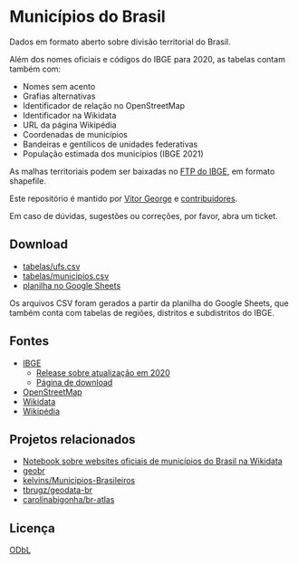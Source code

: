 # Municípios do Brasil

Dados em formato aberto sobre divisão territorial do Brasil.

Além dos nomes oficiais e códigos do IBGE para 2020, as tabelas contam também com:

- Nomes sem acento
- Grafias alternativas
- Identificador de relação no OpenStreetMap
- Identificador na Wikidata
- URL da página Wikipédia
- Coordenadas de municípios
- Bandeiras e gentílicos de unidades federativas
- População estimada dos municípios (IBGE 2021)

As malhas territoriais podem ser baixadas no [FTP do IBGE](https://geoftp.ibge.gov.br/organizacao_do_territorio/malhas_territoriais/malhas_municipais/municipio_2020/Brasil/BR), em formato shapefile.

Este repositório é mantido por [Vitor George](https://github.com/vgeorge) e [contribuidores](https://github.com/mapaslivres/localidades/graphs/contributors).

Em caso de dúvidas, sugestões ou correções, por favor, abra um ticket.

## Download

- [tabelas/ufs.csv](tabelas/ufs.csv)
- [tabelas/municipios.csv](tabelas/municipios.csv)
- [planilha no Google Sheets](https://docs.google.com/spreadsheets/d/1INaT-Af2apMvaxjMTkyX4CJMwUHFYsDcSI8r56Uobvo/edit?usp=sharing)

Os arquivos CSV foram gerados a partir da planilha do Google Sheets, que também conta com tabelas de regiões, distritos e subdistritos do IBGE.

## Fontes

- [IBGE](https://www.ibge.gov.br)
  - [Release sobre atualização em 2020](https://agenciadenoticias.ibge.gov.br/agencia-sala-de-imprensa/2013-agencia-de-noticias/releases/30115-ibge-atualiza-lista-de-municipios-distritos-e-subdistritos-municipais-do-pais-2020) 
  - [Página de download](https://www.ibge.gov.br/geociencias/organizacao-do-territorio/estrutura-territorial/23701-divisao-territorial-brasileira.html?=&t=acesso-ao-produto)
- [OpenStreetMap](https://www.openstreetmap.org)
- [Wikidata](https://www.wikidata.org)
- [Wikipédia](https://www.wikipedia.org)

## Projetos relacionados

- [Notebook sobre websites oficiais de municípios do Brasil na Wikidata](https://observablehq.com/@vgeorge/municipios-do-brasil-sem-pagina-oficial-no-wikidata)
- [geobr](https://github.com/ipeaGIT/geobr)
- [kelvins/Municipios-Brasileiros](https://github.com/kelvins/Municipios-Brasileiros)
- [tbrugz/geodata-br](https://github.com/tbrugz/geodata-br)
- [carolinabigonha/br-atlas](https://github.com/carolinabigonha/br-atlas)
## Licença

[ODbL](LICENSE)
